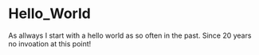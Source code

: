 # Hello_World

As allways I start with a hello world as so often in the past.
Since 20 years no invoation at this point!


